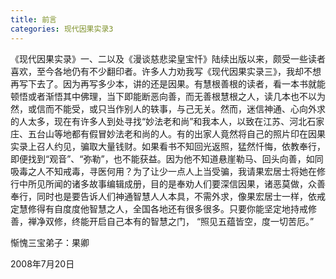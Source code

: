 ```yaml
---
title: 前言
categories: 现代因果实录3
---
```




《现代因果实录》一、二以及《漫谈慈悲梁皇宝忏》陆续出版以来，颇受一些读者喜欢，至今各地仍有不少翻印者。许多人力劝我写《现代因果实录三》，我却不想再写下去了。因为再写多少本，讲的还是因果。有慧根善根的读者，看一本书就能顿悟或者渐悟其中佛理，当下即能断恶向善，而无善根慧根之人，读几本也不以为然，或信而不能受，或只当作别人的轶事，与己无关。然而，迷信神通、心向外求的人太多，现在有许多人到处寻找“妙法老和尚”和我本人，以致在江苏、河北石家庄、五台山等地都有假冒妙法老和尚的人。有的出家人竟然将自己的照片印在因果实录上召人约见，骗取大量钱财。如果看书不知回光返照，猛然忏悔，依教奉行，即便找到“观音”、“弥勒”，也不能获益。因为他不知道悬崖勒马、回头向善，如同吸毒之人不知戒毒，寻医何用？为了让少一点人上当受骗，我请果宏居士将她在修行中所见所闻的诸多故事编辑成册，目的是奉劝人们要深信因果，诸恶莫做，众善奉行，同时也是要告诉人们神通智慧人人本具，不需外求，像果宏居士一样，依戒定慧修得有自度度他智慧之人，全国各地还有很多很多。只要你能坚定地持戒修善，禅净双修，终能开启自己本有的智慧之门， “照见五蕴皆空，度一切苦厄。”

惭愧三宝弟子：果卿

2008年7月20日